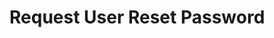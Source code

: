 # Request User Reset Password

<api-endpoint openapi-path="../../OpenApi/user.openapi.yaml" method="POST" endpoint="/api/v1/users/password-reset/request"/>